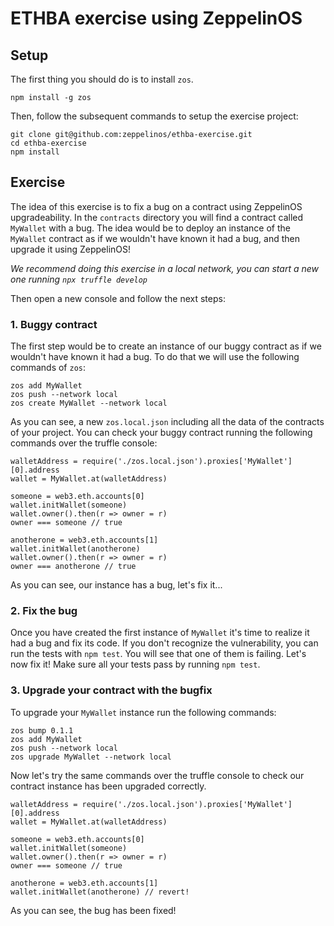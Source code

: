 # ETHBA exercise using ZeppelinOS

## Setup
The first thing you should do is to install `zos`.
```
npm install -g zos
```

Then, follow the subsequent commands to setup the exercise project:
```
git clone git@github.com:zeppelinos/ethba-exercise.git
cd ethba-exercise
npm install
```

## Exercise
The idea of this exercise is to fix a bug on a contract using ZeppelinOS upgradeability.
In the `contracts` directory you will find a contract called `MyWallet` with a bug.
The idea would be to deploy an instance of the `MyWallet` contract as if we wouldn't have known it had a bug, and then upgrade it using ZeppelinOS!

*We recommend doing this exercise in a local network, you can start a new one running `npx truffle develop`*

Then open a new console and follow the next steps: 

### 1. Buggy contract
The first step would be to create an instance of our buggy contract as if we wouldn't have known it had a bug. 
To do that we will use the following commands of `zos`:

```
zos add MyWallet
zos push --network local
zos create MyWallet --network local
```

As you can see, a new `zos.local.json` including all the data of the contracts of your project.
You can check your buggy contract running the following commands over the truffle console:

```
walletAddress = require('./zos.local.json').proxies['MyWallet'][0].address
wallet = MyWallet.at(walletAddress)

someone = web3.eth.accounts[0]
wallet.initWallet(someone)
wallet.owner().then(r => owner = r)
owner === someone // true

anotherone = web3.eth.accounts[1]
wallet.initWallet(anotherone)
wallet.owner().then(r => owner = r)
owner === anotherone // true
``` 

As you can see, our instance has a bug, let's fix it...

### 2. Fix the bug
Once you have created the first instance of `MyWallet` it's time to realize it had a bug and fix its code.
If you don't recognize the vulnerability, you can run the tests with `npm test`. 
You will see that one of them is failing. Let's now fix it!
Make sure all your tests pass by running `npm test`.

### 3. Upgrade your contract with the bugfix
To upgrade your `MyWallet` instance run the following commands:

```
zos bump 0.1.1
zos add MyWallet
zos push --network local
zos upgrade MyWallet --network local
```

Now let's try the same commands over the truffle console to check our contract instance has been upgraded correctly.

```
walletAddress = require('./zos.local.json').proxies['MyWallet'][0].address
wallet = MyWallet.at(walletAddress)

someone = web3.eth.accounts[0]
wallet.initWallet(someone)
wallet.owner().then(r => owner = r)
owner === someone // true

anotherone = web3.eth.accounts[1]
wallet.initWallet(anotherone) // revert!
``` 

As you can see, the bug has been fixed!
